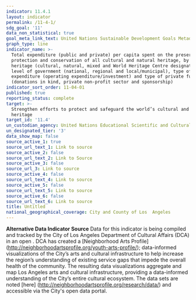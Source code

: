 ```yaml
---
indicator: 11.4.1
layout: indicator
permalink: /11-4-1/
sdg_goal: '11'
data_non_statistical: true
goal_meta_link_text: United Nations Sustainable Development Goals Metadata (PDF 4.0 MB)
graph_type: line
indicator_name: >-
  Total expenditure (public and private) per capita spent on the preservation,
  protection and conservation of all cultural and natural heritage, by type of
  heritage (cultural, natural, mixed and World Heritage Centre designation),
  level of government (national, regional and local/municipal), type of
  expenditure (operating expenditure/investment) and type of private funding
  (donations in kind, private non-profit sector and sponsorship)
indicator_sort_order: 11-04-01
published: true
reporting_status: complete
target: >-
  Strengthen efforts to protect and safeguard the world’s cultural and natural
  heritage
target_id: '11.4'
un_custodian_agency: United Nations Educational Scientific and Cultural Organization (UNESCO)
un_designated_tier: '3'
data_show_map: false
source_active_1: true
source_url_text_1: Link to source
source_active_2: false
source_url_text_2: Link to Source
source_active_3: false
source_url_3: Link to source
source_active_4: false
source_url_text_4: Link to source
source_active_5: false
source_url_text_5: Link to source
source_active_6: false
source_url_text_6: Link to source
title: Untitled
national_geographical_coverage: City and County of Los  Angeles
---
```

**Alternative Data Indicator Source**
Data for this indicator is being compiled and tracked by the City of Los Angeles Department of Cultural 
Affairs (DCA) in an open .  DCA has created a [Neighborhood Arts Profile] (http://neighborhoodartsprofile.org/youth-arts-profile/); data-informed visualizations of the City’s arts and cultural infrastructure to help increase the region’s understanding of existing service gaps that impede the overall health of the community.  The resulting data visualizations aggregate and map Los Angeles arts and cultural infrastructure, providing a data-informed understanding of the City’s entire cultural ecosystem.  The data sets are noted [here] (http://neighborhoodartsprofile.org/research/data/) and accessible via the City's open data portal.
